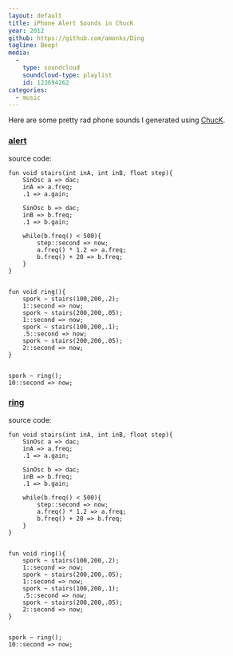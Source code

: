 ```yaml
---
layout: default
title: iPhone Alert Sounds in ChucK
year: 2012
github: https://github.com/amonks/Ding
tagline: Beep!
media:
  -
    type: soundcloud
    soundcloud-type: playlist
    id: 123694262
categories:
  - music
---
```

Here are some pretty rad phone sounds I generated using [ChucK](http://chuck.cs.princeton.edu/).

<!--more-->

### [alert](/files/alert.m4r)

source code:

```
fun void stairs(int inA, int inB, float step){
    SinOsc a => dac;
    inA => a.freq;
    .1 => a.gain;

    SinOsc b => dac;
    inB => b.freq;
    .1 => b.gain;

    while(b.freq() < 500){
        step::second => now;
        a.freq() * 1.2 => a.freq;
        b.freq() + 20 => b.freq;
    }
}


fun void ring(){
    spork ~ stairs(100,200,.2);
    1::second => now;
    spork ~ stairs(200,200,.05);
    1::second => now;
    spork ~ stairs(100,200,.1);
    .5::second => now;
    spork ~ stairs(200,200,.05);
    2::second => now;
}


spork ~ ring();
10::second => now;
```

### [ring](/files/ring.m4r)

source code:

```
fun void stairs(int inA, int inB, float step){
    SinOsc a => dac;
    inA => a.freq;
    .1 => a.gain;

    SinOsc b => dac;
    inB => b.freq;
    .1 => b.gain;

    while(b.freq() < 500){
        step::second => now;
        a.freq() * 1.2 => a.freq;
        b.freq() + 20 => b.freq;
    }
}


fun void ring(){
    spork ~ stairs(100,200,.2);
    1::second => now;
    spork ~ stairs(200,200,.05);
    1::second => now;
    spork ~ stairs(100,200,.1);
    .5::second => now;
    spork ~ stairs(200,200,.05);
    2::second => now;
}


spork ~ ring();
10::second => now;
```
